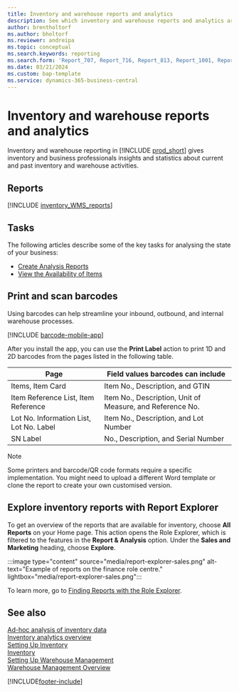 ```yaml
---
title: Inventory and warehouse reports and analytics
description: See which inventory and warehouse reports and analytics are available in the standard version of Business Central so that you can keep track of your business.
author: brentholtorf
ms.author: bholtorf
ms.reviewer: andreipa
ms.topic: conceptual
ms.search.keywords: reporting
ms.search.form: 'Report_707, Report_716, Report_813, Report_1001, Report_5807, Report_5808, Report_5809, Report_7313, Report_7319, Report_7320'
ms.date: 03/21/2024
ms.custom: bap-template
ms.service: dynamics-365-business-central
---
```

# <a name="inventory-and-warehouse-reports-and-analytics"></a>Inventory and warehouse reports and analytics

Inventory and warehouse reporting in [!INCLUDE [prod_short](includes/prod_short.md)] gives inventory and business professionals insights and statistics about current and past inventory and warehouse activities.  

## <a name="reports"></a>Reports

[!INCLUDE [inventory_WMS_reports](includes/inventory-WMS-reports-include.md)]

## <a name="tasks"></a>Tasks

The following articles describe some of the key tasks for analysing the state of your business:

* [Create Analysis Reports](bi-how-create-analysis-views-reports.md)  
* [View the Availability of Items](inventory-how-availability-overview.md)

## <a name="print-and-scan-barcodes"></a>Print and scan barcodes

Using barcodes can help streamline your inbound, outbound, and internal warehouse processes. 

[!INCLUDE [barcode-mobile-app](includes/barcode-mobile-app.md)]

After you install the app, you can use the **Print Label** action to print 1D and 2D barcodes from the pages listed in the following table.

|Page  |Field values barcodes can include  |
|---------|---------|
|Items, Item Card     |Item No., Description, and GTIN         |
|Item Reference List, Item Reference     |Item No., Description, Unit of Measure, and Reference No.         |
|Lot No. Information List, Lot No. Label     |Item No., Description, and Lot Number       |
|SN Label     |No., Description, and Serial Number         |

> [!NOTE]
> Some printers and barcode/QR code formats require a specific implementation. You might need to upload a different Word template or clone the report to create your own customised version.


## <a name="explore-inventory-reports-with-report-explorer"></a>Explore inventory reports with Report Explorer

To get an overview of the reports that are available for inventory, choose **All Reports** on your Home page. This action opens the Role Explorer, which is filtered to the features in the **Report & Analysis** option. Under the **Sales and Marketing** heading, choose **Explore**.

:::image type="content" source="media/report-explorer-sales.png" alt-text="Example of reports on the finance role centre." lightbox="media/report-explorer-sales.png":::

To learn more, go to [Finding Reports with the Role Explorer](ui-role-explorer.md).


## <a name="see-also"></a>See also

[Ad-hoc analysis of inventory data](ad-hoc-analysis-inventory.md)  
[Inventory analytics overview](inventory-analytics-overview.md)   
[Setting Up Inventory](inventory-setup-inventory.md)  
[Inventory](inventory-manage-inventory.md)  
[Setting Up Warehouse Management](warehouse-setup-warehouse.md)  
[Warehouse Management Overview](design-details-warehouse-management.md)

[!INCLUDE[footer-include](includes/footer-banner.md)]

